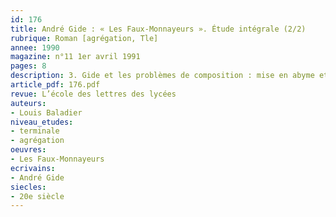 ```yaml
---
id: 176
title: André Gide : « Les Faux-Monnayeurs ». Étude intégrale (2/2)
rubrique: Roman [agrégation, Tle]
annee: 1990
magazine: n°11 1er avril 1991
pages: 8
description: 3. Gide et les problèmes de composition : mise en abyme et forme fuguée.
article_pdf: 176.pdf
revue: L’école des lettres des lycées
auteurs:
- Louis Baladier
niveau_etudes:
- terminale
- agrégation
oeuvres:
- Les Faux-Monnayeurs
ecrivains:
- André Gide
siecles:
- 20e siècle
---
```

